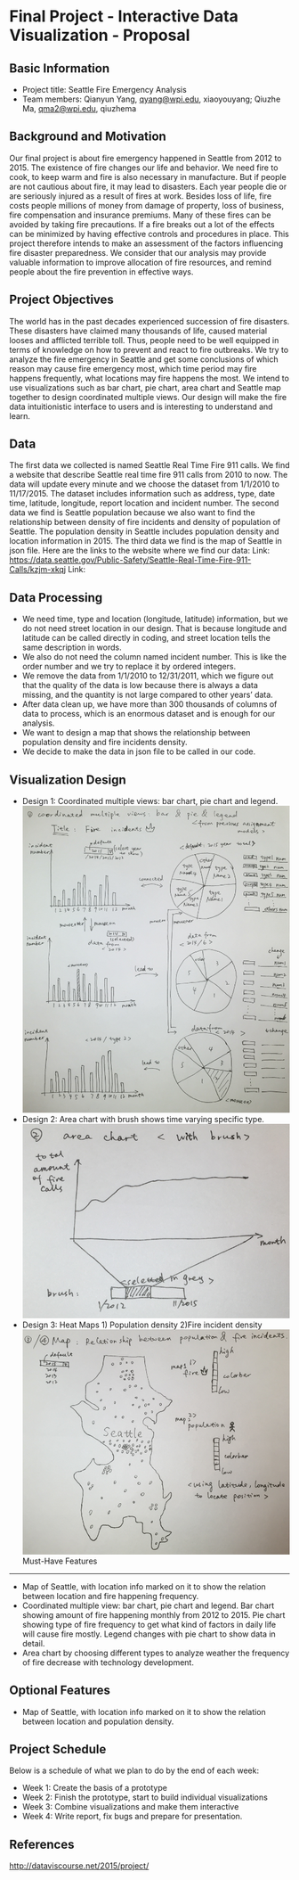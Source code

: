 Final Project - Interactive Data Visualization - Proposal
===

Basic Information
---
- Project title: Seattle Fire Emergency Analysis
- Team members: Qianyun Yang, qyang@wpi.edu, xiaoyouyang;
                Qiuzhe Ma, qma2@wpi.edu, qiuzhema

Background and Motivation 
---
Our final project is about fire emergency happened in Seattle from 2012 to 2015. The existence of fire changes our life and behavior. We need fire to cook, to keep warm and fire is also necessary in manufacture. But if people are not cautious about fire, it may lead to disasters. Each year people die or are seriously injured as a result of fires at work. Besides loss of life, fire costs people millions of money from damage of property, loss of business, fire compensation and insurance premiums. Many of these fires can be avoided by taking fire precautions. If a fire breaks out a lot of the effects can be minimized by having effective controls and procedures in place. This project therefore intends to make an assessment of the factors influencing fire disaster preparedness. We consider that our analysis may provide valuable information to improve allocation of fire resources, and remind people about the fire prevention in effective ways. 

Project Objectives
---
The world has in the past decades experienced succession of fire disasters. These disasters have claimed many thousands of life, caused material looses and afflicted terrible toll. Thus, people need to be well equipped in terms of knowledge on how to prevent and react to fire outbreaks. We try to analyze the fire emergency in Seattle and get some conclusions of which reason may cause fire emergency most, which time period may fire happens frequently, what locations may fire happens the most. We intend to use visualizations such as bar chart, pie chart, area chart and Seattle map together to design coordinated multiple views. Our design will make the fire data intuitionistic interface to users and is interesting to understand and learn.

Data
---
The first data we collected is named Seattle Real Time Fire 911 calls. We find a website that describe Seattle real time fire 911 calls from 2010 to now. The data will update every minute and we choose the dataset from 1/1/2010 to 11/17/2015. The dataset includes information such as address, type, date time, latitude, longitude, report location and incident number. The second data we find is Seattle population because we also want to find the relationship between density of fire incidents and density of population of Seattle. The population density in Seattle includes population density and location information in 2015. The third data we find is the map of Seattle in json file. Here are the links to the website where we find our data:
Link: https://data.seattle.gov/Public-Safety/Seattle-Real-Time-Fire-911-Calls/kzjm-xkqj
Link:

Data Processing
---
- We need time, type and location (longitude, latitude) information, but we do not need street location in our design. That is because longitude and latitude can be called directly in coding, and street location tells the same description in words. 
- We also do not need the column named incident number. This is like the order number and we try to replace it by ordered integers.
- We remove the data from 1/1/2010 to 12/31/2011, which we figure out that the quality of the data is low because there is always a data missing, and the quantity is not large compared to other years’ data.
- After data clean up, we have more than 300 thousands of columns of data to process, which is an enormous dataset and is enough for our analysis.
- We want to design a map that shows the relationship between population density and fire incidents density.
- We decide to make the data in json file to be called in our code.

Visualization Design
---
- Design 1: Coordinated multiple views: bar chart, pie chart and legend.
![coordinated multiple views](img/barpie.png)
- Design 2: Area chart with brush shows time varying specific type.
![area chart](img/area.png)
- Design 3: Heat Maps 1) Population density  2)Fire incident density
![map](img/map.png)
Must-Have Features
---
- Map of Seattle, with location info marked on it to show the relation between location and fire happening frequency.
- Coordinated multiple view: bar chart, pie chart and legend. Bar chart showing amount of fire happening monthly from 2012 to 2015. Pie chart showing type of fire frequency to get what kind of factors in daily life will cause fire mostly. Legend changes with pie chart to show data in detail.
- Area chart by choosing different types to analyze weather the frequency of fire decrease with technology development.

Optional Features
---
- Map of Seattle, with location info marked on it to show the relation between location and population density.

Project Schedule
---
Below is a schedule of what we plan to do by the end of each week:
- Week 1: Create the basis of a prototype
- Week 2: Finish the prototype, start to build individual visualizations
- Week 3: Combine visualizations and make them interactive
- Week 4: Write report, fix bugs and prepare for presentation.

References
---
http://dataviscourse.net/2015/project/
